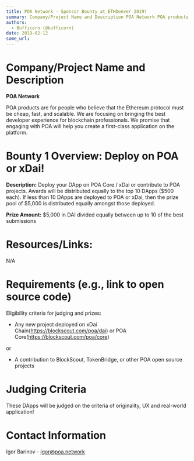 ```yaml
---
title: POA Network - Sponsor Bounty at ETHDenver 2019!
summary: Company/Project Name and Description POA Network POA products are for people who believe that the Ethereum protocol must be cheap, fast, and scalable. We are focusing on bringing the best developer experience for blockchain professionals. We promise that engaging with POA will help you create a first-class application on the platform. Bounty 1 Overview- Deploy on POA or xDai! Description- Deploy your DApp on POA Core / xDai or contribute to POA projects. Awards will be distributed equally to the
authors:
  - Bufficorn (@bufficorn)
date: 2019-02-12
some_url: 
---
```


# Company/Project Name and Description

**POA Network**

POA products are for people who believe that the Ethereum protocol must be cheap, fast, and scalable. We are focusing on bringing the best developer experience for blockchain professionals. We promise that engaging with POA will help you create a first-class application on the platform.

# Bounty 1 Overview: Deploy on POA or xDai!

**Description:** Deploy your DApp on POA Core / xDai or contribute to POA projects. Awards will be distributed equally to the top 10 DApps ($500 each). If less than 10 DApps are deployed to POA or xDai, then the prize pool of $5,000 is distributed equally amongst those deployed.

**Prize Amount:** $5,000 in DAI divided equally between up to 10 of the best submissions

# Resources/Links:
N/A

# Requirements (e.g., link to open source code)

Eligibility criteria for judging and prizes:
- Any new project deployed on xDai Chain(https://blockscout.com/poa/dai) or POA Core(https://blockscout.com/poa/core)

or

- A contribution to BlockScout, TokenBridge, or other POA open source projects

# Judging Criteria

These DApps will be judged on the criteria of originality, UX and real-world application!

# Contact Information

Igor Barinov - igor@poa.network

